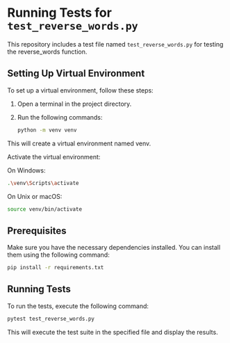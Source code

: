 # Running Tests for `test_reverse_words.py`

This repository includes a test file named `test_reverse_words.py` for testing the reverse_words function.

## Setting Up Virtual Environment

To set up a virtual environment, follow these steps:

1. Open a terminal in the project directory.

2. Run the following commands:

   ```bash
   python -m venv venv
   ```
This will create a virtual environment named venv.

Activate the virtual environment:

On Windows:

```bash
.\venv\Scripts\activate
```
On Unix or macOS:

```bash
source venv/bin/activate
```

## Prerequisites

Make sure you have the necessary dependencies installed. You can install them using the following command:

```bash
pip install -r requirements.txt
```
## Running Tests
To run the tests, execute the following command:

```bash
pytest test_reverse_words.py
```
This will execute the test suite in the specified file and display the results.
